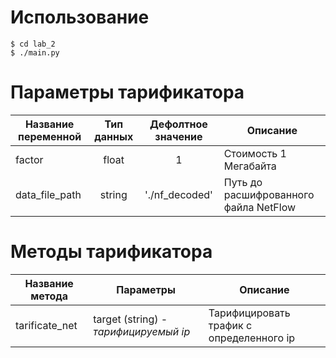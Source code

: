 # Использование
```
$ cd lab_2
$ ./main.py
```

# Параметры тарификатора

| Название переменной  | Тип данных | Дефолтное значение | Описание |
| ------------- | :-------------: | :-------------: | ------------- |
|factor | float | 1 | Стоимость 1 Мегабайта |
|data_file_path | string | './nf_decoded' | Путь до расшифрованного файла NetFlow |

# Методы тарификатора

| Название метода  | Параметры | Описание |
| ------------- | -------------  | ------------- |
| tarificate_net | target (string) - *тарифицируемый ip* | Тарифицировать трафик с определенного ip |
